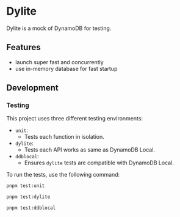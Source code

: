 # Dylite

Dylite is a mock of DynamoDB for testing.

## Features

- launch super fast and concurrently
- use in-memory database for fast startup

## Development

### Testing

This project uses three different testing environments:

- `unit`:
  - Tests each function in isolation.
- `dylite`: 
  - Tests each API works as same as DynamoDB Local.
- `ddblocal`:
  - Ensures `dylite` tests are compatible with DynamoDB Local.

To run the tests, use the following command:

```bash
pnpm test:unit

pnpm test:dylite

pnpm test:ddblocal
```